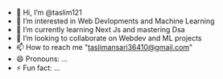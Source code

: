 - 👋 Hi, I’m @taslim121
- 👀 I’m interested in Web Devlopments and Machine Learning 
- 🌱 I’m currently learning Next Js and mastering Dsa
- 💞️ I’m looking to collaborate on Webdev and ML projects 
- 📫 How to reach me "taslimansari36410@gmail.com"
- 😄 Pronouns: ...
- ⚡ Fun fact: ...

<!---
taslim121/taslim121 is a ✨ special ✨ repository because its `README.md` (this file) appears on your GitHub profile.
You can click the Preview link to take a look at your changes.
--->
